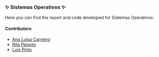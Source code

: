### :sparkles: Sistemas Operativos :sparkles:

Here you can find the report and code developed for Sistemas Operativos.

#### Contributors 
- [Ana Luísa Carneiro](https://github.com/Analucar)
- [Rita Peixoto](https://github.com/rita-peixoto)
- [Luís Pinto](https://github.com/L-Pinto)
